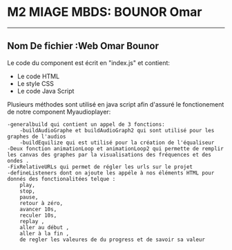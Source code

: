 
# M2 MIAGE MBDS: BOUNOR Omar 

_______________
## Nom De fichier :Web Omar Bounor

Le code du component est écrit en "index.js" et contient:
- Le code HTML
- Le style CSS
- Le code Java Script

Plusieurs méthodes sont utilisé en java script afin d'assuré le fonctionement de notre component Myaudioplayer:

	-generalbuild qui contient un appel de 3 fonctions:
		-buildAudioGraphe et buildAudioGraph2 qui sont utilisé pour les graphes de l'audios
		-buildEquilize qui est utilisé pour la création de l'équaliseur
	-Deux fonction animationLoop et animationLoop2 qui permette de remplir les canvas des graphes par la visualisations des fréquences et des ondes .
	-FixRelativeURLs qui permet de régler les urls sur le projet
	-defineListeners dont on ajoute les appéle à nos éléments HTML pour donnés des fonctionalitées telque :
		play, 
		stop, 
		pause, 
		retour à zéro, 
		avancer 10s, 
		reculer 10s, 
		replay , 
		aller au début , 
		aller à la fin , 
		de regler les valeures de du progress et de savoir sa valeur  

		


 

